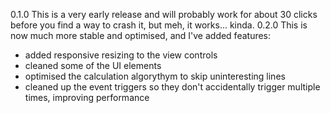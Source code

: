 0.1.0 This is a very early release and will probably work for about 30 clicks before you find a way to crash it, but meh, it works... kinda.
0.2.0 This is now much more stable and optimised, and I've added features:
  - added responsive resizing to the view controls
  - cleaned some of the UI elements
  - optimised the calculation algorythym to skip uninteresting lines
  - cleaned up the event triggers so they don't accidentally trigger multiple times, improving performance 
